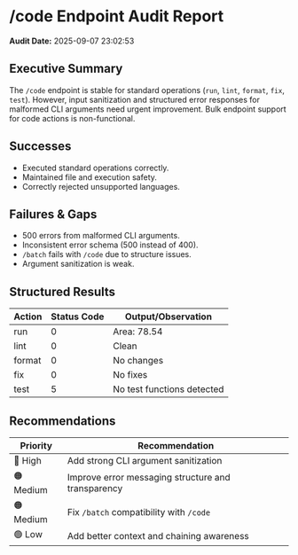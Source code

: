# /code Endpoint Audit Report

**Audit Date:** 2025-09-07 23:02:53

## Executive Summary

The `/code` endpoint is stable for standard operations (`run`, `lint`, `format`, `fix`, `test`). However, input sanitization and structured error responses for malformed CLI arguments need urgent improvement. Bulk endpoint support for code actions is non-functional.

## Successes

- Executed standard operations correctly.
- Maintained file and execution safety.
- Correctly rejected unsupported languages.

## Failures & Gaps

- 500 errors from malformed CLI arguments.
- Inconsistent error schema (500 instead of 400).
- `/batch` fails with `/code` due to structure issues.
- Argument sanitization is weak.

## Structured Results

| Action   | Status Code | Output/Observation         |
|----------|-------------|----------------------------|
| run      | 0           | Area: 78.54                |
| lint     | 0           | Clean                      |
| format   | 0           | No changes                 |
| fix      | 0           | No fixes                   |
| test     | 5           | No test functions detected |

## Recommendations

| Priority | Recommendation                                          |
|----------|----------------------------------------------------------|
| 🔴 High   | Add strong CLI argument sanitization                    |
| 🟠 Medium | Improve error messaging structure and transparency       |
| 🟠 Medium | Fix `/batch` compatibility with `/code`                 |
| 🟢 Low    | Add better context and chaining awareness               |

